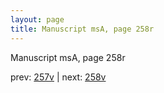```yaml
---
layout: page
title: Manuscript msA, page 258r
---
```


Manuscript msA, page 258r

prev:  [257v](../257v) | next:  [258v](../258v)
